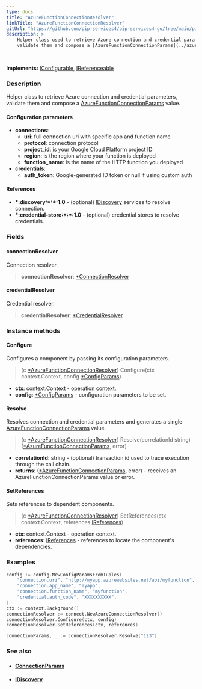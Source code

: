 ```yaml
---
type: docs
title: "AzureFunctionConnectionResolver"
linkTitle: "AzureFunctionConnectionResolver"
gitUrl: "https://github.com/pip-services4/pip-services4-go/tree/main/pip-services4-azure-go"
description: >
    Helper class used to retrieve Azure connection and credential parameters,
    validate them and compose a [AzureFunctionConnectionParams](../azure_function_connection_params) value.
 
---
```


**Implements:** [IConfigurable](../../../components/config/iconfigurable), [IReferenceable](../../../components/refer/ireferenceable)

### Description

Helper class to retrieve Azure connection and credential parameters,
validate them and compose a [AzureFunctionConnectionParams](../azure_function_connection_params) value.


#### Configuration parameters

- **connections**:                   
     - **uri**:           full connection uri with specific app and function name
     - **protocol**:      connection protocol
     - **project_id**:    is your Google Cloud Platform project ID
     - **region**:        is the region where your function is deployed
     - **function_name**: is the name of the HTTP function you deployed
- **credentials**:    
    - **auth_token**:    Google-generated ID token or null if using custom auth

#### References
- **\*:discovery:\*:\*:1.0** - (optional) [IDiscovery](../../../connect/connection_resolver) services to resolve connection.
- **\*:credential-store:\*:\*:1.0** - (optional) credential stores to resolve credentials.

### Fields

<span class="hide-title-link">

#### connectionResolver
Connection resolver.
> **connectionResolver**: [*ConnectionResolver](../../../connect/connection_resolver)

#### credentialResolver
Credential resolver.
> **credentialResolver**: [*CredentialResolver](../../../config/auth/credential_resolver)

</span>

### Instance methods

#### Configure
Configures a component by passing its configuration parameters.

> (c [*AzureFunctionConnectionResolver]()) Configure(ctx context.Context, config [*ConfigParams](../../../components/config/config_params))

- **ctx**: context.Context - operation context.
- **config**: [*ConfigParams](../../../components/config/config_params) - configuration parameters to be set.

#### Resolve
Resolves connection and credential parameters and generates a single
[AzureFunctionConnectionParams](../azure_function_connection_params) value.

> (c [*AzureFunctionConnectionResolver]()) Resolve(correlationId string) ([*AzureFunctionConnectionParams](), error)

- **correlationId**: string - (optional) transaction id used to trace execution through the call chain. 
- **returns**: ([*AzureFunctionConnectionParams](), error) - receives an AzureFunctionConnectionParams value or error.

#### SetReferences
Sets references to dependent components.

> (c [*AzureFunctionConnectionResolver]()) SetReferences(ctx context.Context, references [IReferences](../../../components/refer/ireferences))

- **ctx**: context.Context - operation context.
- **references**: [IReferences](../../../components/refer/ireferences) - references to locate the component's dependencies.


### Examples

```go
config := config.NewConfigParamsFromTuples(
	"connection.uri", "http://myapp.azurewebsites.net/api/myfunction",
	"connection.app_name", "myapp",
	"connection.function_name", "myfunction",
	"credential.auth_code", "XXXXXXXXXX",
)
ctx := context.Background()
connectionResolver := connect.NewAzureConnectionResolver()
connectionResolver.Configure(ctx, config)
connectionResolver.SetReferences(ctx, references)

connectionParams, _ := connectionResolver.Resolve("123")
```

### See also
- #### [ConnectionParams](../../../connect/connection_params)
- #### [IDiscovery](../../../config/connect/idiscovery)

